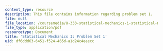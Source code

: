 ```yaml
---
content_type: resource
description: This file contains information regarding problem set 1.
file: null
file_location: /coursemedia/8-333-statistical-mechanics-i-statistical-mechanics-of-particles-fall-2013/df6ddd636451f524465da1d24c4eeecc_MIT8_333F13_pset1.pdf
file_type: application/pdf
resourcetype: Document
title: 'Statistical Mechanics I: Problem Set 1'
uid: df6ddd63-6451-f524-465d-a1d24c4eeecc
---
```

